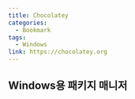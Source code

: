 ```yaml
---
title: Chocolatey
categories:
  - Bookmark
tags:
  - Windows
link: https://chocolatey.org
---
```


Windows용 패키지 매니저
---